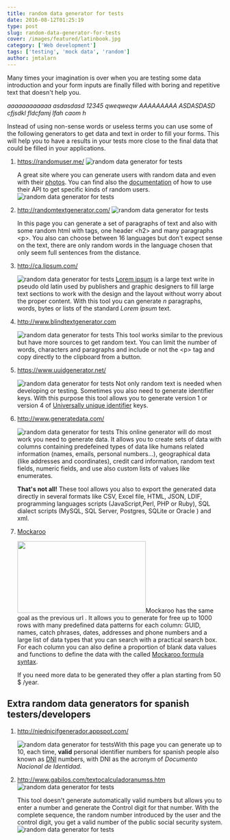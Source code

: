 ```yaml
---
title: random data generator for tests
date: 2016-08-12T01:25:19
type: post
slug: random-data-generator-for-tests
cover: /images/featured/latinbook.jpg
category: ['Web development']
tags: ['testing', 'mock data', 'random']
author: jmtalarn
---
```


Many times your imagination is over when you are testing some data introduction and your form inputs are finally filled with boring and repetitive text that doesn't help you.

<em class="warning"> aaaaaaaaaaaa asdasdasd 12345 qweqweqw AAAAAAAAA ASDASDASD cfjsdkl fldcfamj lfah caom h</em>

Instead of using non-sense words or useless terms you can use some of the following generators to get data and text in order to fill your forms. This will help you to have a results in your tests more close to the final data that could be filled in your applications.
<!--more-->

<ol>
<li><a href="https://randomuser.me/">https://randomuser.me/</a> <img title="" src="../images/Random-User-Generator-_-Home.png" alt="random data generator for tests" />

A great site where you can generate users with random data and even with their <a href="https://randomuser.me/photos">photos</a>. You can find also the <a href="https://randomuser.me/documentation">documentation</a> of how to use their API to get specific kinds of random users. <br/>
<img title="" src="../images/Random-User-Generator-_-Photos.png" alt="random data generator for tests" />
</li>

<li><a href="http://randomtextgenerator.com/">http://randomtextgenerator.com/</a> <img title="" src="../images/Get-random-text-for-web-or-typography-1.png" alt="random data generator for tests" />

In this page you can generate a set of paragraphs of text and also with some random html with tags, one header &lt;h2&gt; and many paragraphs &lt;p&gt;. You also can choose between 16 languages but don't expect sense on the text, there are only random words in the language chosen that only seem full sentences from the distance.</li>

<li><a href="http://ca.lipsum.com/">http://ca.lipsum.com/</a>

<img title="" src="../images/Lorem-Ipsum---All-the-facts---Lipsum-generator.png" alt="random data generator for tests" /> <a href="https://en.wikipedia.org/wiki/Lorem_ipsum">Lorem ipsum</a> is a large text write in pseudo old latin used by publishers and graphic designers to fill large text sections to work with the design and the layout without worry about the proper content. With this tool you can generate <em>n</em> paragraphs, words, bytes or lists of the standard <em>Lorem ipsum</em> text.</li>

<li><a href="http://www.blindtextgenerator.com">http://www.blindtextgenerator.com</a>

<img title="" src="../images/BlindText-Generator-_-Lorem-ipsum-for-webdesigners-__.png" alt="random data generator for tests" /> This tool works similar to the previous but have more sources to get random text. You can limit the number of words, characters and paragraphs and include or not the &lt;p&gt; tag and copy directly to the clipboard from a button.</li>

<li><a href="https://www.uuidgenerator.net/">https://www.uuidgenerator.net/</a>

<img title="" src="../images/Online-UUID-Generator-Tool.png" alt="random data generator for tests" /> Not only random text is needed when developing or testing. Sometimes you also need to generate identifier keys. With this purpose this tool allows you to generate version 1 or version 4 of <a href="https://en.wikipedia.org/wiki/Universally_unique_identifier">Universally unique identifier</a> keys.</li>

<li><a href="http://www.generatedata.com/">http://www.generatedata.com/</a>

<img title="" src="../images/Generatedata_com.png" alt="random data generator for tests" /> This online generator will do most work you need to generate data. It allows you to create sets of data with columns containing predefeined types of data like humans related information (names, emails, personal numbers...), geographical data (like addresses and coordinates), credit card information, random text fields, numeric fields, and use also custom lists of values like enumerates.

<strong>That's not all!</strong> These tool allows you also to export the generated data directly in several formats like CSV, Excel file, HTML, JSON, LDIF, programming languages scripts (JavaScript,Perl, PHP or Ruby), SQL dialect scripts (MySQL, SQL Server, Postgres, SQLite or Oracle ) and xml.</li>

<li id="mockaroo"><a href="https://mockaroo.com/">Mockaroo</a>

<img class="size-medium aligncenter" src="../images/Mockaroo-Random-Data-Generator-_-CSV-_-JSON-_-SQL-_-Excel-300x167.png" alt="" width="300" height="167" />Mockaroo has the same goal as the previous url . It allows you to generate for free up to 1000 rows with many predefined data patterns for each column: GUID, names, catch phrases, dates, addresses and phone numbers and a large list of data types that you can search with a practical search box. For each column you can also define a proportion of blank data values and functions to define the data with the called <a href="https://mockaroo.com/help/formulas" target="_blank" rel="noopener noreferrer">Mockaroo formula syntax</a>.

If you need more data to be generated they offer a plan starting from 50 $ /year.</li>
</ol>

<h2>Extra random data generators for spanish testers/developers</h2>
<ol>
<li><a href="http://niednicifgenerador.appspot.com/">http://niednicifgenerador.appspot.com/</a>

<img title="" src="../images/Herramienta-generaci-n-aleatoria-de-documentos-DNI--NIE-y-CIF-online.png" alt="random data generator for tests" />With this page you can generate up to 10, each time, <strong>valid</strong> personal identifier numbers for spanish people also known as <a href="https://en.wikipedia.org/wiki/Documento_Nacional_de_Identidad">DNI</a> numbers, with DNI as the acronym of <em>Documento Nacional de Identidad</em>.</li>
<li><a href="http://www.gabilos.com/textocalculadoranumss.htm">http://www.gabilos.com/textocalculadoranumss.htm</a> <img title="" src="../images/calculadoranumss.png" alt="random data generator for tests" />

This tool doesn't generate automatically valid numbers but allows you to enter a number and generate the Control digit for that number. With the complete sequence, the random number introduced by the user and the control digit, you get a valid number of the public social security system.
<img src="../images/y7Hm9.jpg" alt="random data generator for tests" />
</li>
</ol>
